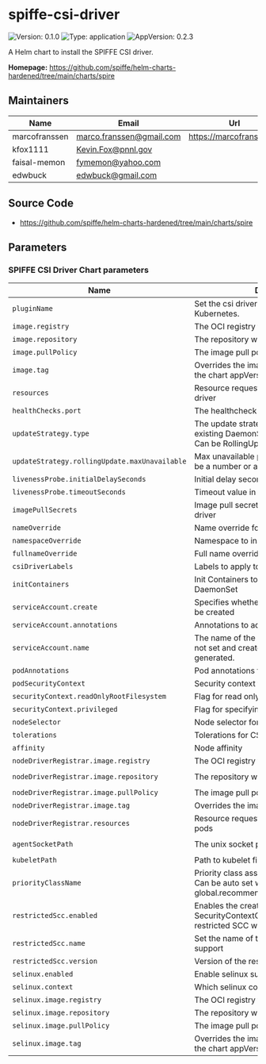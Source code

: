 # spiffe-csi-driver

![Version: 0.1.0](https://img.shields.io/badge/Version-0.1.0-informational?style=flat-square) ![Type: application](https://img.shields.io/badge/Type-application-informational?style=flat-square) ![AppVersion: 0.2.3](https://img.shields.io/badge/AppVersion-0.2.3-informational?style=flat-square)

A Helm chart to install the SPIFFE CSI driver.

**Homepage:** <https://github.com/spiffe/helm-charts-hardened/tree/main/charts/spire>

## Maintainers

| Name | Email | Url |
| ---- | ------ | --- |
| marcofranssen | <marco.franssen@gmail.com> | <https://marcofranssen.nl> |
| kfox1111 | <Kevin.Fox@pnnl.gov> |  |
| faisal-memon | <fymemon@yahoo.com> |  |
| edwbuck | <edwbuck@gmail.com> |  |

## Source Code

* <https://github.com/spiffe/helm-charts-hardened/tree/main/charts/spire>

<!-- The parameters section is generated using helm-docs.sh and should not be edited by hand. -->

## Parameters

### SPIFFE CSI Driver Chart parameters

| Name                                          | Description                                                                                                    | Value                                       |
| --------------------------------------------- | -------------------------------------------------------------------------------------------------------------- | ------------------------------------------- |
| `pluginName`                                  | Set the csi driver name deployed to Kubernetes.                                                                | `csi.spiffe.io`                             |
| `image.registry`                              | The OCI registry to pull the image from                                                                        | `ghcr.io`                                   |
| `image.repository`                            | The repository within the registry                                                                             | `spiffe/spiffe-csi-driver`                  |
| `image.pullPolicy`                            | The image pull policy                                                                                          | `IfNotPresent`                              |
| `image.tag`                                   | Overrides the image tag whose default is the chart appVersion                                                  | `""`                                        |
| `resources`                                   | Resource requests and limits for spiffe-csi-driver                                                             | `{}`                                        |
| `healthChecks.port`                           | The healthcheck port for spiffe-csi-driver                                                                     | `9809`                                      |
| `updateStrategy.type`                         | The update strategy to use to replace existing DaemonSet pods with new pods. Can be RollingUpdate or OnDelete. | `RollingUpdate`                             |
| `updateStrategy.rollingUpdate.maxUnavailable` | Max unavailable pods during update. Can be a number or a percentage.                                           | `1`                                         |
| `livenessProbe.initialDelaySeconds`           | Initial delay seconds for livenessProbe                                                                        | `5`                                         |
| `livenessProbe.timeoutSeconds`                | Timeout value in seconds for livenessProbe                                                                     | `5`                                         |
| `imagePullSecrets`                            | Image pull secret details for spiffe-csi-driver                                                                | `[]`                                        |
| `nameOverride`                                | Name override for spiffe-csi-driver                                                                            | `""`                                        |
| `namespaceOverride`                           | Namespace to install spiffe-csi-driver                                                                         | `""`                                        |
| `fullnameOverride`                            | Full name override for spiffe-csi-driver                                                                       | `""`                                        |
| `csiDriverLabels`                             | Labels to apply to the CSIDriver                                                                               | `{}`                                        |
| `initContainers`                              | Init Containers to apply to the CSI Driver DaemonSet                                                           | `[]`                                        |
| `serviceAccount.create`                       | Specifies whether a service account should be created                                                          | `true`                                      |
| `serviceAccount.annotations`                  | Annotations to add to the service account                                                                      | `{}`                                        |
| `serviceAccount.name`                         | The name of the service account to use. If not set and create is true, a name is generated.                    | `""`                                        |
| `podAnnotations`                              | Pod annotations for spiffe-csi-driver                                                                          | `{}`                                        |
| `podSecurityContext`                          | Security context for CSI driver pods                                                                           | `{}`                                        |
| `securityContext.readOnlyRootFilesystem`      | Flag for read only root filesystem                                                                             | `true`                                      |
| `securityContext.privileged`                  | Flag for specifying privileged mode                                                                            | `true`                                      |
| `nodeSelector`                                | Node selector for CSI driver pods                                                                              | `{}`                                        |
| `tolerations`                                 | Tolerations for CSI driver pods                                                                                | `[]`                                        |
| `affinity`                                    | Node affinity                                                                                                  | `{}`                                        |
| `nodeDriverRegistrar.image.registry`          | The OCI registry to pull the image from                                                                        | `registry.k8s.io`                           |
| `nodeDriverRegistrar.image.repository`        | The repository within the registry                                                                             | `sig-storage/csi-node-driver-registrar`     |
| `nodeDriverRegistrar.image.pullPolicy`        | The image pull policy                                                                                          | `IfNotPresent`                              |
| `nodeDriverRegistrar.image.tag`               | Overrides the image tag                                                                                        | `v2.9.4`                                    |
| `nodeDriverRegistrar.resources`               | Resource requests and limits for CSI driver pods                                                               | `{}`                                        |
| `agentSocketPath`                             | The unix socket path to the spire-agent                                                                        | `/run/spire/agent-sockets/spire-agent.sock` |
| `kubeletPath`                                 | Path to kubelet file                                                                                           | `/var/lib/kubelet`                          |
| `priorityClassName`                           | Priority class assigned to daemonset pods. Can be auto set with global.recommendations.priorityClassName.      | `""`                                        |
| `restrictedScc.enabled`                       | Enables the creation of a SecurityContextConstraint based on the restricted SCC with CSI volume support        | `false`                                     |
| `restrictedScc.name`                          | Set the name of the restricted SCC with CSI support                                                            | `""`                                        |
| `restrictedScc.version`                       | Version of the restricted SCC                                                                                  | `2`                                         |
| `selinux.enabled`                             | Enable selinux support                                                                                         | `false`                                     |
| `selinux.context`                             | Which selinux context to use                                                                                   | `container_file_t`                          |
| `selinux.image.registry`                      | The OCI registry to pull the image from                                                                        | `registry.access.redhat.com`                |
| `selinux.image.repository`                    | The repository within the registry                                                                             | `ubi9`                                      |
| `selinux.image.pullPolicy`                    | The image pull policy                                                                                          | `Always`                                    |
| `selinux.image.tag`                           | Overrides the image tag whose default is the chart appVersion                                                  | `latest`                                    |

